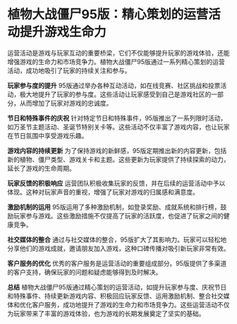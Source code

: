# 植物大战僵尸95版：精心策划的运营活动提升游戏生命力

运营活动是游戏与玩家互动的重要桥梁，它们不仅能够提升玩家的游戏体验，还能增强游戏的生命力和市场竞争力。植物大战僵尸95版通过一系列精心策划的运营活动，成功地吸引了玩家的持续关注和参与。

**玩家参与度的提升**
95版通过举办各种互动活动，如在线竞赛、社区挑战和投票活动，极大地提升了玩家的参与度。这些活动让玩家感受到自己是游戏社区的一部分，从而增加了玩家对游戏的忠诚度。

**节日和特殊事件的庆祝**
针对特定节日和特殊事件，95版推出了一系列限时活动，如万圣节主题活动、圣诞节特别关卡等。这些活动不仅丰富了游戏内容，也让玩家在节日氛围中享受游戏乐趣。

**游戏内容的持续更新**
为了保持游戏的新鲜感，95版定期推出新的内容更新，包括新的植物、僵尸类型、游戏关卡和主题。这些更新为玩家提供了持续探索的动力，延长了游戏的生命周期。

**玩家反馈的积极响应**
运营团队积极收集玩家的反馈，并在后续的运营活动中予以体现。这种对玩家声音的重视，增强了玩家对游戏的归属感和满意度。

**激励机制的运用**
95版运用了多种激励机制，如登录奖励、成就系统和排行榜，鼓励玩家参与游戏。这些激励措施不仅提高了玩家的活跃度，也促进了玩家之间的健康竞争。

**社交媒体的整合**
通过与社交媒体的整合，95版扩大了其影响力。玩家可以轻松地分享他们的游戏成就，邀请朋友加入游戏，这种口碑传播对吸引新玩家非常有效。

**客户服务的优化**
优秀的客户服务是运营活动的重要组成部分。95版提供了多渠道的客户支持，确保玩家的问题和疑虑能够得到及时解决。

**总结**
植物大战僵尸95版通过精心策划的运营活动，如提升玩家参与度、庆祝节日和特殊事件、持续更新游戏内容、积极回应玩家反馈、运用激励机制、整合社交媒体和优化客户服务，成功地提升了游戏的生命力和市场竞争力。这些运营活动不仅为玩家带来了丰富的游戏体验，也为游戏的长期发展奠定了坚实的基础。